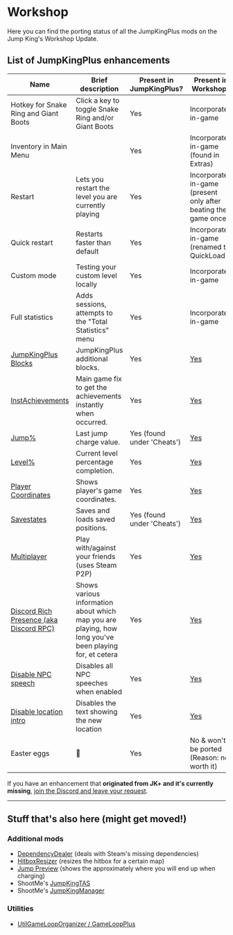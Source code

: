 # Workshop

Here you can find the porting status of all the JumpKingPlus mods on the Jump King's Workshop Update.

## List of JumpKingPlus enhancements

|Name|Brief description|Present in JumpKingPlus?|Present in Workshop?|
|---|---|---|---|
|Hotkey for Snake Ring and Giant Boots|Click a key to toggle Snake Ring and/or Giant Boots|Yes|Incorporated in-game|
|Inventory in Main Menu| |Yes|Incorporated in-game (found in Extras)|
|Restart|Lets you restart the level you are currently playing|Yes|Incorporated in-game (present only after beating the game once)|
|Quick restart|Restarts faster than default|Yes|Incorporated in-game (renamed to QuickLoad)|
|Custom mode|Testing your custom level locally|Yes|Incorporated in-game|
|Full statistics|Adds sessions, attempts to the "Total Statistics" menu|Yes|Incorporated in-game|
|[JumpKingPlus Blocks](https://github.com/JumpKingPlus/Workshop/tree/main/WorkshopPlus/JumpKingPlus)|JumpKingPlus additional blocks.|Yes|[Yes](https://steamcommunity.com/sharedfiles/filedetails/?id=3140151035)|
|[InstAchievements](https://github.com/JumpKingPlus/Workshop/tree/main/WorkshopPlus/JumpKingInstAchievements)|Main game fix to get the achievements instantly when occurred.|Yes|[Yes](https://steamcommunity.com/sharedfiles/filedetails/?id=3156400028)|
|[Jump%](https://github.com/JumpKingPlus/Workshop/tree/main/WorkshopPlus/JumpKingLastJumpValue)|Last jump charge value.|Yes (found under 'Cheats')|[Yes](https://steamcommunity.com/sharedfiles/filedetails/?id=3158935297)|
|[Level%](https://github.com/JumpKingPlus/Workshop/tree/main/WorkshopPlus/JumpKingLevelPercentage)|Current level percentage completion.|Yes|[Yes](https://steamcommunity.com/sharedfiles/filedetails/?id=3174793802)|
|[Player Coordinates](https://github.com/JumpKingPlus/Workshop/tree/main/WorkshopPlus/JumpKingPlayerCoordinates)|Shows player's game coordinates.|Yes|[Yes](https://steamcommunity.com/sharedfiles/filedetails/?id=3159306315)|
|[Savestates](https://github.com/JumpKingPlus/Workshop/tree/main/WorkshopPlus/JumpKingSaveStates)|Saves and loads saved positions.|Yes (found under 'Cheats')|[Yes](https://steamcommunity.com/sharedfiles/filedetails/?id=3161216998)|
|[Multiplayer](https://github.com/JumpKingPlus/Workshop/tree/main/WorkshopPlus/JumpKingMultiplayer)|Play with/against your friends (uses Steam P2P)|Yes|[Yes](https://steamcommunity.com/sharedfiles/filedetails/?id=3190590114)|
|[Discord Rich Presence (aka Discord RPC)](https://github.com/JumpKingPlus/Workshop/tree/main/WorkshopPlus/JumpKingDiscordRPC)|Shows various information about which map you are playing, how long you've been playing for, et cetera|Yes|[Yes](https://steamcommunity.com/sharedfiles/filedetails/?id=3305436437)|
|[Disable NPC speech](https://github.com/gitAdrianK/LessNpcDialog)|Disables all NPC speeches when enabled|Yes|[Yes](https://steamcommunity.com/sharedfiles/filedetails/?id=3262816502)|
|[Disable location intro](https://github.com/gitAdrianK/LessLocationText)|Disables the text showing the new location|Yes|[Yes](https://steamcommunity.com/sharedfiles/filedetails/?id=3267680999)|
|Easter eggs|🥚|Yes|No & won't be ported (Reason: not worth it)|

If you have an enhancement that **originated from JK+ and it's currently missing**, [join the Discord and leave your request](https://discord.gg/dUk9FPDNVq).

---

## Stuff that's also here (might get moved!)
### Additional mods

- [DependencyDealer](https://github.com/JumpKingPlus/Workshop/tree/main/WorkshopPlus/DependencyDealer) (deals with Steam's missing dependencies)
- [HitboxResizer](https://github.com/JumpKingPlus/Workshop/tree/main/WorkshopPlus/JumpKingHitboxResizer) (resizes the hitbox for a certain map)
- [Jump Preview](https://github.com/JumpKingPlus/Workshop/tree/main/WorkshopPlus/JumpKingJumpArch) (shows the approximately where you will end up when charging)
- ShootMe's [JumpKingTAS](https://github.com/JumpKingPlus/Workshop/tree/main/WorkshopPlus/JumpKingTAS)
- ShootMe's [JumpKingManager](https://github.com/JumpKingPlus/Workshop/tree/main/WorkshopPlus/JumpKingManager)

### Utilities

- [UtilGameLoopOrganizer / GameLoopPlus](https://github.com/JumpKingPlus/Workshop/tree/main/WorkshopPlus/UtilGameLoopOrganizer)
